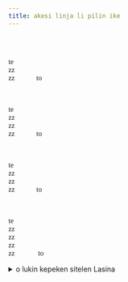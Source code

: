 ```yaml
---  
title: akesi linja li pilin ike
---
```

<style>
    .akesi-linja-li-pilin-ike{
        font-family: "nasin nanpa sin";
    }
</style>
<div class="akesi-linja-li-pilin-ike" markdown="1">
󱤁 󱤩 󱤧 󱥎 󱤍  
  
󱤁 󱤩 󱤧 󱥎 󱤍  
te 󱤴 󱤓 󱤂 󱤉 󱤭 󱤉 󱥃  
zz 󱤁 󱤧 󱤓  
zz 󱤴 󱥷 󱤓to 
  
󱤁 󱤩 󱤧 󱥬 󱥩 󱤁  
󱤁 󱤧 󱥎 󱤍  
te 󱤴 󱤓 󱤉 󱤭 󱤉 󱥃  
zz 󱥨 󱤴 󱤓 󱤂 󱤉 󱤭 󱥴  
zz 󱤁 󱥣 󱤧 󱤓  
zz 󱤴 󱥷 󱤓to  
  
󱤁 󱤩 󱤧 󱥬 󱥩 󱤁 󱥣  
󱤁 󱥣 󱤧 󱥎 󱤍  
te󱤴 󱤓 󱤉 󱤭 󱥴  
zz 󱥨 󱤴 󱤓 󱤂 󱤉 󱥫 󱤄  
zz 󱤺 󱤨 󱤧 󱤓  
zz 󱤴 󱥷 󱤓to  
  
󱤁 󱤩 󱤧 󱥬 󱥩 󱤺 󱤨  
󱤺 󱤨 󱤧 󱥎 󱤍  
te󱤴 󱤓 󱤉 󱥫 󱤄  
zz 󱥨 󱤴 󱤓 󱤂 󱤉 󱥷  
zz 󱥞 󱤓  
zz 󱥞 󱤘 󱥷  
zz 󱥞 󱤘 󱤃 to
</div>

<details markdown="1">
akesi linja li pilin ike  
"mi jo ala e luka e noka  
akesi li jo  
mi wile jo"  
  
akesi linja li toki tawa akesi  
akesi li pilin ike  
"mi jo e luka e noka  
taso mi jo ala e luka waso  
akesi suli li jo  
mi wile jo"  
  
akesi linja li toki tawa akesi suli  
akesi suli li pilin ike  
"mi jo e luka waso  
taso mi jo ala e tenpo ale  
mun lili li jo  
mi wile jo"  
  
akesi linja li toki tawa mun lili  
mun lili li pilin ike  
"mi jo e tenpo ale  
taso mi jo ala e wile  
sina jo  
sina ken wile  
sina ken alasa"
<summary>o lukin kepeken sitelen Lasina</summary>
</details>